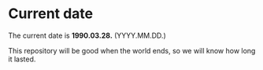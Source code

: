 # Current date

The current date is **1990.03.28.** (YYYY.MM.DD.)

This repository will be good when the world ends, so we will know how long it lasted.